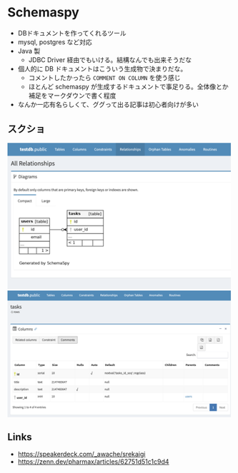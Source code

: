 # Schemaspy

- DBドキュメントを作ってくれるツール
- mysql, postgres など対応
- Java 製
  - JDBC Driver 経由でもいける。結構なんでも出来そうだな
- 個人的に DB ドキュメントはこういう生成物で決まりだな。
  - コメントしたかったら `COMMENT ON COLUMN` を使う感じ
  - ほとんど schemaspy が生成するドキュメントで事足りる。全体像とか補足をマークダウンで書く程度
- なんか一応有名らしくて、ググって出る記事は初心者向けが多い

## スクショ

<img src="./rels.png" width="500px" />

<img src="./schemas.png" width="500px" />

## Links
- https://speakerdeck.com/_awache/srekaigi
- https://zenn.dev/pharmax/articles/62751d51c1c9d4
